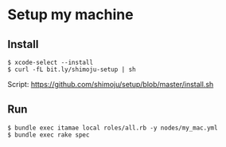 # Setup my machine

## Install

```
$ xcode-select --install
$ curl -fL bit.ly/shimoju-setup | sh
```

Script: https://github.com/shimoju/setup/blob/master/install.sh

## Run

```
$ bundle exec itamae local roles/all.rb -y nodes/my_mac.yml
$ bundle exec rake spec
```
